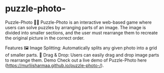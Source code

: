 # puzzle-photo-
Puzzle-Photo 🧩📸
Puzzle-Photo is an interactive web-based game where users can solve puzzles by arranging parts of an image. The image is divided into smaller sections, and the user must rearrange them to recreate the original picture in the correct order.

Features
🖼️ Image Splitting: Automatically splits any given photo into a grid of smaller parts.
🔄 Drag & Drop: Users can easily drag and drop image parts to rearrange them.
Demo
Check out a live demo of Puzzle-Photo here (https://murliisharmaa.github.io/puzzle-photo-/).

